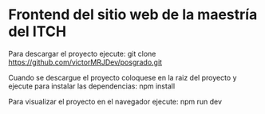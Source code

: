 # Frontend del sitio web de la maestría del ITCH

Para descargar el proyecto ejecute: git clone https://github.com/victorMRJDev/posgrado.git

Cuando se descargue el proyecto coloquese en la raiz del proyecto y ejecute para instalar las dependencias: 
          npm install

Para visualizar el proyecto en el navegador ejecute: 
          npm run dev
